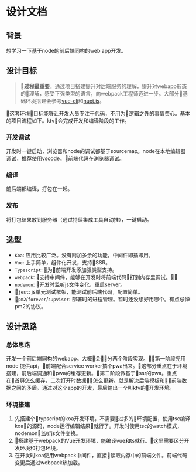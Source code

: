 # 设计文档

## 背景

想学习一下基于node的前后端同构的web app开发。

## 设计目标

> **过程最重要**。通过项目搭建提升对后端服务的理解，提升对webapp形态的理解，感受下强类型的语言，向webpack工程师迈进一步。大部分基础环境搭建会参考[vue-cli](https://github.com/vuejs/vue-cli)和[nuxt.js](https://github.com/nuxt/nuxt.js)。

这套环境目标能够让开发人员专注于代码，不用为逻辑之外的事情费心。基本的项目流程如下。ktv会完成开发和编译阶段的工作。

### 开发调试

开发时一键启动，浏览器和node的调试都基于sourcemap。node在本地编辑器调试，推荐使用vscode。前端代码在浏览器调试。

### 编译

前后端都编译，打包在一起。

### 发布

将打包结果放到服务器（通过持续集成工具自动推），一键启动。

## 选型

* `Koa`: 应用比较广泛。没有附加多余的功能，中间件即插即用。
* `Vue`: 上手简单，组件化开发，支持SSR。
* `Typescript`: 为前端开发添加强类型支持。
* `webpack`: 支持中间件，能够在开发时将前端代码打到内存里调试。
* `nodemon`: 开发时监听js文件变化，重启server。
* `jest`: js单元测试框架，能测试前后端代码，配置简单。
* `pm2`/`forever`/`supviser`: 部署时的进程管理。暂时还没想好用哪个。有点忌惮pm2的协议。

## 设计思路

### 总体思路

开发一个前后端同构的webapp。大概会分两个阶段实现。第一阶段先用node 提供api，前端配合service worker搞个pwa出来。这部分重点在于环境搭建，前后端调通和pwa的缓存更新。第二阶段做基于ssr的pwa。重点在首屏怎么缓存，二次打开时数据怎么更新。就是解决后端模板和前端数据之间的矛盾。通过对这个app的开发，最后输出一个叫ktv的开发环境。

### 环境搭建

1. 先搭建个typscript的koa开发环境，不需要过多的环境配置，使用tsc编译koa的源码，node运行编辑结果就行了。开发时使用tsc的watch模式，nodemon监听js文件变换。
2. 搭建基于webpack的Vue开发环境，能编译vue和ts就行。这里需要区分开发环境和打包环境。
3. 在开发时koa使用webpack中间件，直接读取内存中的前端文件。前端代码变更后通过webpack热加载。